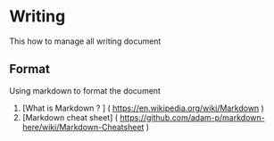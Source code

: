 # Writing

This how to manage all writing document

## Format 

Using markdown to format the document

1. [What is Markdown ? ]  ( https://en.wikipedia.org/wiki/Markdown )
2. [Markdown cheat sheet] ( https://github.com/adam-p/markdown-here/wiki/Markdown-Cheatsheet )
